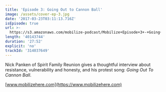 ```yaml
---
title: 'Episode 3: Going Out to Cannon Ball'
image: /assets/cover-ep-3.jpg
date: '2017-03-23T03:11:13.716Z'
isEpisode: true
url: >-
  https://s3.amazonaws.com/mobilize-podcast/Mobilize+Episode+3+-+Going+Out+To+Cannon+Ball.mp3
length: '40143744'
duration: '27:52'
explicit: 'no'
trackId: '314037649'
---
```

Nick Panken of Spirit Family Reunion gives a thoughtful interview about resistance, vulnerability and honesty, and his protest song: *Going Out To Cannon Ball*.

[www.mobilizehere.com](https://www.mobilizehere.com)
